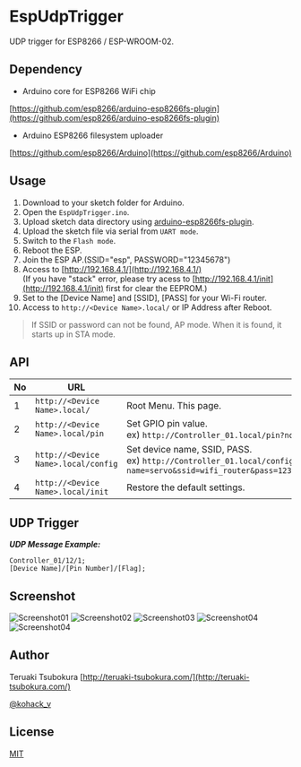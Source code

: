 # EspUdpTrigger
UDP trigger for ESP8266 / ESP-WROOM-02.

## Dependency

* Arduino core for ESP8266 WiFi chip

[https://github.com/esp8266/arduino-esp8266fs-plugin](https://github.com/esp8266/arduino-esp8266fs-plugin)

* Arduino ESP8266 filesystem uploader

[https://github.com/esp8266/Arduino](https://github.com/esp8266/Arduino)

## Usage

1. Download to your sketch folder for Arduino.
2. Open the `EspUdpTrigger.ino`.
3. Upload sketch data directory using [arduino-esp8266fs-plugin](https://github.com/esp8266/arduino-esp8266fs-plugin).
4. Upload the sketch file via serial from `UART mode`.
5. Switch to the `Flash mode`.
6. Reboot the ESP.
7. Join the ESP AP.(SSID="esp", PASSWORD="12345678")
8. Access to [http://192.168.4.1/](http://192.168.4.1/)<br />
(If you have "stack" error, please try acess to [http://192.168.4.1/init](http://192.168.4.1/init) first for clear the EEPROM.)
9. Set to the [Device Name] and [SSID], [PASS] for your Wi-Fi router.
10. Access to `http://<Device Name>.local/` or IP Address after Reboot.

> If SSID or password can not be found, AP mode. When it is found, it starts up in STA mode.

## API

| No | URL | Name |
| --- | --- | --- |
| 1 | `http://<Device Name>.local/` | Root Menu. This page. |
| 2 | `http://<Device Name>.local/pin` | Set GPIO pin value.<br>ex) `http://Controller_01.local/pin?no=5&value=255` |
| 3 | `http://<Device Name>.local/config` | Set device name, SSID, PASS.<br>ex) `http://Controller_01.local/config?name=servo&ssid=wifi_router&pass=12345678&triggers_0_pin=12&triggers_0_ip=192.168.0.100&triggers_0_port=20000` |
| 4 | `http://<Device Name>.local/init` | Restore the default settings. |

## UDP Trigger

***UDP Message Example:***
```
Controller_01/12/1;
[Device Name]/[Pin Number]/[Flag];
```
## Screenshot

![Screenshot01](https://github.com/TsubokuLab/EspUdpTrigger/blob/master/screenshot/esp_udp_01.png)
![Screenshot02](https://github.com/TsubokuLab/EspUdpTrigger/blob/master/screenshot/esp_udp_02.png)
![Screenshot03](https://github.com/TsubokuLab/EspUdpTrigger/blob/master/screenshot/esp_udp_03.png)
![Screenshot04](https://github.com/TsubokuLab/EspUdpTrigger/blob/master/screenshot/esp_udp_04.png)
![Screenshot04](https://github.com/TsubokuLab/EspUdpTrigger/blob/master/screenshot/esp_udp_05.png)

## Author

Teruaki Tsubokura [http://teruaki-tsubokura.com/](http://teruaki-tsubokura.com/)

[@kohack_v](https://twitter.com/kohack_v)

## License

[MIT](https://mit-license.org/)

